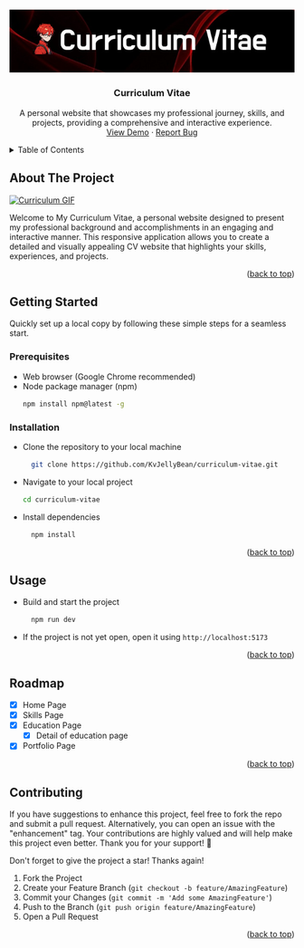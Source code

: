 <a name="readme-top"></a>

<!-- PROJECT LOGO -->
<br />
<div align="center">
  <a href="https://github.com/KvJellyBean/curriculum-vitae">
    <img src="./src/assets/logoBanner.png" alt="Logo Banner">
  </a>

<h3 align="center">Curriculum Vitae</h3>

  <p align="center">
    A personal website that showcases my professional journey, skills, and projects, providing a comprehensive and interactive experience.
    <br />
    <a href="https://curriculum-vitae-kevin-natanael.vercel.app/">View Demo</a>
    ·
    <a href="https://github.com/KvJellyBean/curriculum-vitae/issues">Report Bug</a>
</div>

<!-- TABLE OF CONTENTS -->
<details>
  <summary>Table of Contents</summary>
  <ul>
    <li>
      <a href="#about-the-project">About The Project</a>
    </li>
    <li>
      <a href="#getting-started">Getting Started</a>
      <ul>
        <li><a href="#prerequisites">Prerequisites</a></li>
        <li><a href="#installation">Installation</a></li>
      </ul>
    </li>
    <li><a href="#usage">Usage</a></li>
    <li><a href="#roadmap">Roadmap</a></li>
    <li><a href="#contributing">Contributing</a></li>
  </ul>
</details>

<!-- ABOUT THE PROJECT -->

## About The Project

[![Curriculum GIF][product-gif]](https://github.com/KvJellyBean/curriculum-vitae)

Welcome to My Curriculum Vitae, a personal website designed to present my professional background and accomplishments in an engaging and interactive manner. This responsive application allows you to create a detailed and visually appealing CV website that highlights your skills, experiences, and projects.

<p align="right">(<a href="#readme-top">back to top</a>)</p>

<!-- GETTING STARTED -->

## Getting Started

Quickly set up a local copy by following these simple steps for a seamless start.

### Prerequisites

- Web browser (Google Chrome recommended)
- Node package manager (npm)
  ```sh
  npm install npm@latest -g
  ```

### Installation

- Clone the repository to your local machine
  ```sh
    git clone https://github.com/KvJellyBean/curriculum-vitae.git
  ```
- Navigate to your local project
  ```sh
  cd curriculum-vitae
  ```
- Install dependencies
  ```sh
    npm install
  ```

<p align="right">(<a href="#readme-top">back to top</a>)</p>

<!-- USAGE EXAMPLES -->

## Usage

- Build and start the project
  ```sh
    npm run dev
  ```
- If the project is not yet open, open it using `http://localhost:5173`

<p align="right">(<a href="#readme-top">back to top</a>)</p>

<!-- ROADMAP -->

## Roadmap

- [x] Home Page
- [x] Skills Page
- [x] Education Page
  - [x] Detail of education page
- [x] Portfolio Page

<p align="right">(<a href="#readme-top">back to top</a>)</p>

<!-- CONTRIBUTING -->

## Contributing

If you have suggestions to enhance this project, feel free to fork the repo and submit a pull request. Alternatively, you can open an issue with the "enhancement" tag. Your contributions are highly valued and will help make this project even better. Thank you for your support! 🚀

Don't forget to give the project a star! Thanks again!

1. Fork the Project
2. Create your Feature Branch (`git checkout -b feature/AmazingFeature`)
3. Commit your Changes (`git commit -m 'Add some AmazingFeature'`)
4. Push to the Branch (`git push origin feature/AmazingFeature`)
5. Open a Pull Request

<p align="right">(<a href="#readme-top">back to top</a>)</p>

<!-- MARKDOWN LINKS & IMAGES -->

[product-gif]: ./src/assets/curriculum-vitae.gif
